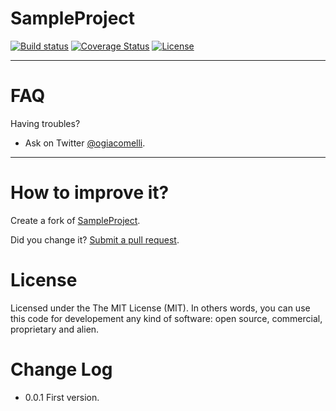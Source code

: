 SampleProject
===========
[![Build status](https://ci.appveyor.com/api/projects/status/4n8v7gs72a0n8qyh?svg=true)](https://ci.appveyor.com/project/giacomelli/SampleProject)
[![Coverage Status](https://coveralls.io/repos/giacomelli/SampleProject/badge.svg?branch=master&service=github)](https://coveralls.io/github/giacomelli/SampleProject?branch=master) 
[![License](http://img.shields.io/:license-MIT-blue.svg)](https://raw.githubusercontent.com/giacomelli/SampleProject/master/LICENSE)

-------


FAQ
======

Having troubles? 
 - Ask on Twitter [@ogiacomelli](http://twitter.com/ogiacomelli).
 
 --------

How to improve it?
======

Create a fork of [SampleProject](https://github.com/giacomelli/SampleProject/fork). 

Did you change it? [Submit a pull request](https://github.com/giacomelli/SampleProject/pull/new/master).

License
======
Licensed under the The MIT License (MIT).
In others words, you can use this code for developement any kind of software: open source, commercial, proprietary and alien.


Change Log
======
 - 0.0.1 First version.
